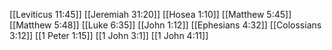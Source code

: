 [[Leviticus 11:45]]
[[Jeremiah 31:20]]
[[Hosea 1:10]]
[[Matthew 5:45]]
[[Matthew 5:48]]
[[Luke 6:35]]
[[John 1:12]]
[[Ephesians 4:32]]
[[Colossians 3:12]]
[[1 Peter 1:15]]
[[1 John 3:1]]
[[1 John 4:11]]
